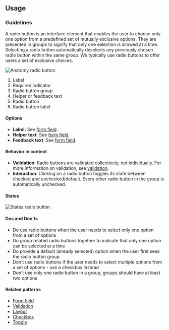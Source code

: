 ## Usage
### Guidelines

A radio button is an interface element that enables the user to choose only one option from a predefined set of mutually exclusive options. They are presented in groups to signify that only one selection is allowed at a time. Selecting a radio button automatically deselects any previously chosen radio button within the same group. We typically use radio buttons to offer users a set of exclusive choices.

![Anatomy radio button](https://www.figma.com/design/wEptRgAezDU1z80Cn3eZ0o/iX-Pattern-Illustrations?node-id=3384-108&t=GDd4aJQUrPB3cC9X-4)

1. Label
2. Required indicator
3. Radio button group
4. Helper or feedback text
5. Radio button
6. Radio button label

#### Options

- **Label:** See [form field](../forms/forms-field).
- **Helper text**: See [form field](../forms/forms-field).
- **Feedback text**: See [form field](../forms/forms-field).

#### Behavior in context

- **Validation**: Radio buttons are validated collectively, not individually. For more information on validation, see [validation](../forms/forms-validation).
- **Interaction**: Clicking on a radio button toggles its state between checked and unchecked/default. Every other radio button in the group is automatically unchecked.

#### States

![States radio button](https://www.figma.com/design/wEptRgAezDU1z80Cn3eZ0o/iX-Pattern-Illustrations?node-id=3387-8703&t=ZvZOV5vvqWRxmqyv-4)

#### Dos and Don’ts

- Do use radio buttons when the user needs to select only one option from a set of options
- Do group related radio buttons together to indicate that only one option can be selected at a time
- Do provide a default (already selected) option when the user first sees the radio button group
- Don’t use radio buttons if the user needs to select multiple options from a set of options - use a checkbox instead
- Don’t use only one radio button in a group, groups should have at least two options

#### Related patterns

- [Form field](../forms/forms-field)
- [Validation](../forms/forms-validation)
- [Layout](../forms/forms-layout)
- [Checkbox](../checkbox)
- [Toggle](../toggle)
